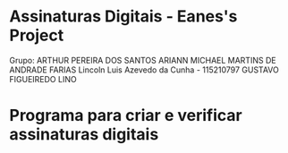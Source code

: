 # Assinaturas Digitais - Eanes's Project

Grupo:  ARTHUR PEREIRA DOS SANTOS
	ARIANN MICHAEL MARTINS DE ANDRADE FARIAS
	Lincoln Luis Azevedo da Cunha - 115210797 
	GUSTAVO FIGUEIREDO LINO

# Programa para criar e verificar assinaturas digitais			
